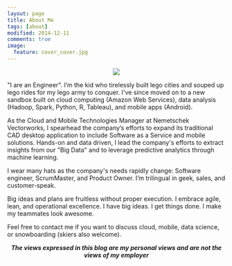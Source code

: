 ```yaml
---
layout: page
title: About Me
tags: [about]
modified: 2014-12-11
comments: true
image:
  feature: cover_cover.jpg
---
```


<p align="center">
  <img src="https://avatars1.githubusercontent.com/u/5458997">
</p>

"I are an Engineer". I’m the kid who tirelessly built lego cities and souped up lego rides for my lego army to conquer. I've since moved on to a new sandbox built on cloud computing (Amazon Web Services), data analysis (Hadoop, Spark, Python, R, Tableau), and mobile apps (Android).

As the Cloud and Mobile Technologies Manager at Nemetschek Vectorworks, I spearhead the company’s efforts to expand its traditional CAD desktop application to include Software as a Service and mobile solutions. Hands-on and data driven, I lead the company's efforts to extract insights from our "Big Data" and to leverage predictive analytics through machine learning.

I wear many hats as the company's needs rapidly change: Software engineer, ScrumMaster, and Product Owner. I’m trilingual in geek, sales, and customer-speak.

Big ideas and plans are fruitless without proper execution. I embrace agile, lean, and operational excellence. I have big ideas. I get things done. I make my teammates look awesome.

Feel free to contact me if you want to discuss cloud, mobile, data science, or snowboarding (skiers also welcome).

<p align="center">
    <strong><em>The views expressed in this blog are my personal views and are not the views of my employer</em></strong>
</p>